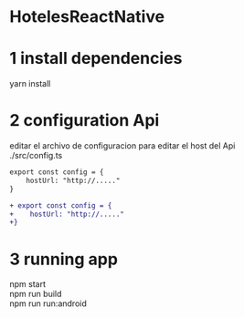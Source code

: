 # HotelesReactNative

# 1 install dependencies
yarn install

# 2 configuration Api
editar el archivo de configuracion para editar el host del Api <br/>
./src/config.ts <br/>
```diff
export const config = {
    hostUrl: "http://....."
}
```
```diff
+ export const config = {
+    hostUrl: "http://....."
+}
```


# 3 running app
npm start <br/>
npm run build <br/>
npm run run:android <br/>
